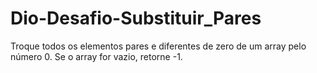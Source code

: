 # Dio-Desafio-Substituir_Pares
Troque todos os elementos pares e diferentes de zero de um array pelo número 0. Se o array for vazio, retorne -1.
